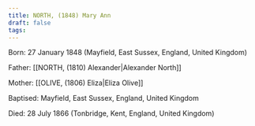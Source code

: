 ```yaml
---
title: NORTH, (1848) Mary Ann
draft: false
tags:
---
```

Born: 27 January 1848 (Mayfield, East Sussex, England, United Kingdom)

Father: [[NORTH, (1810) Alexander|Alexander North]]

Mother: [[OLIVE, (1806) Eliza|Eliza Olive]]

Baptised: Mayfield, East Sussex, England, United Kingdom

Died: 28 July 1866 (Tonbridge, Kent, England, United Kingdom)

